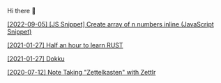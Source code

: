 Hi there 👋


[[2022-09-05] [JS Snippet] Create array of n numbers inline (JavaScript Snippet)](TIL/2022-09-05-Inline%20create%20array%20of%20n%20numbers.md)

[[2021-01-27] Half an hour to learn RUST](https://fasterthanli.me/articles/a-half-hour-to-learn-rust)

[[2021-01-27] Dokku](TIL/dokku.md)

[[2020-07-12] Note Taking "Zettelkasten" with Zettlr](TIL/202007122020-note-taking-zettelkasten-with-zettlr.md)




